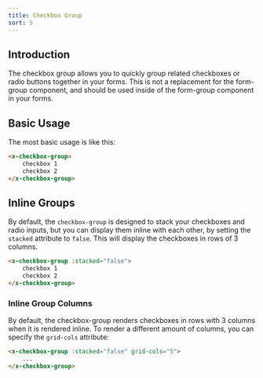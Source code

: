 ```yaml
---
title: Checkbox Group
sort: 5
---
```


## Introduction

The checkbox group allows you to quickly group related checkboxes or radio buttons together in your forms.
This is not a replacement for the form-group component, and should be used inside of the form-group component
in your forms.

## Basic Usage

The most basic usage is like this:

```html
<x-checkbox-group>
    checkbox 1
    checkbox 2
</x-checkbox-group>
```

## Inline Groups

By default, the `checkbox-group` is designed to stack your checkboxes and radio inputs, but you can display them inline
with each other, by setting the `stacked` attribute to `false`. This will display the checkboxes in rows of 3 columns.

```html
<x-checkbox-group :stacked="false">
    checkbox 1
    checkbox 2
</x-checkbox-group>
```

### Inline Group Columns

By default, the checkbox-group renders checkboxes in rows with 3 columns when it is rendered inline. To render a different amount of columns, you can specify the `grid-cols` attribute:

```html
<x-checkbox-group :stacked="false" grid-cols="5">
    ...
</x-checkbox-group>
```
